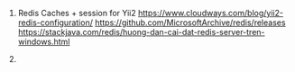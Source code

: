 
1. Redis Caches + session for Yii2
  https://www.cloudways.com/blog/yii2-redis-configuration/
  https://github.com/MicrosoftArchive/redis/releases
  https://stackjava.com/redis/huong-dan-cai-dat-redis-server-tren-windows.html

2. 
